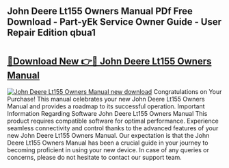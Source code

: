## John Deere Lt155 Owners Manual PDf Free Download - Part-yEk Service Owner Guide - User Repair Edition qbua1

# <h2><a href="http://bc14273.oget.top/?id=John+Deere+Lt155+Owners+Manual">🔗Download New 👉🔴 John Deere Lt155 Owners Manual</a></h2>

[![John Deere Lt155 Owners Manual new download](https://i.imgur.com/5g1atiW.png)](http://bc14273.oget.top/?id=John+Deere+Lt155+Owners+Manual)
Congratulations on Your Purchase! This manual celebrates your new John Deere Lt155 Owners Manual and provides a roadmap to its successful operation. Important Information Regarding Software John Deere Lt155 Owners Manual This product requires compatible software for optimal performance. Experience seamless connectivity and control thanks to the advanced features of your new John Deere Lt155 Owners Manual. Our expectation is that the John Deere Lt155 Owners Manual has been a crucial guide in your journey to becoming proficient in using your new device. In case of any queries or concerns, please do not hesitate to contact our support team.
